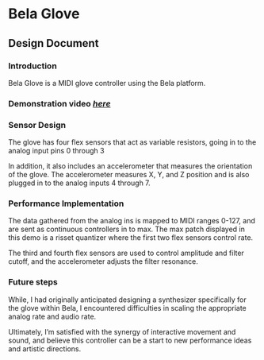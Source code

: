 # Bela Glove
## Design Document

### Introduction

Bela Glove is a MIDI glove controller using the Bela platform.

### Demonstration video *[here](https://drive.google.com/file/d/1N1A_rQIbAzSMCw04MAwtt7tbjtdASMgG/view?usp=sharing)*

### Sensor Design

The glove has four flex sensors that act as variable resistors, going in to the analog input pins 0 through 3 

In addition, it also includes an accelerometer that measures the orientation of the glove. The accelerometer measures X, Y, and Z position and is also plugged in to the analog inputs 4 through 7.

### Performance Implementation

The data gathered from the analog ins is mapped to MIDI ranges 0-127, and are sent as continuous controllers in to max. The max patch displayed in this demo is a risset quantizer where the first two flex sensors control rate. 

The third and fourth flex sensors are used to control amplitude and filter cutoff, and the accelerometer adjusts the filter resonance.

### Future steps

While, I had originally anticipated designing a synthesizer specifically for the glove within Bela, I encountered difficulties in scaling the appropriate analog rate and audio rate. 

Ultimately, I’m satisfied with the synergy of interactive movement and sound, and believe this controller can be a start to new performance ideas and artistic directions.
